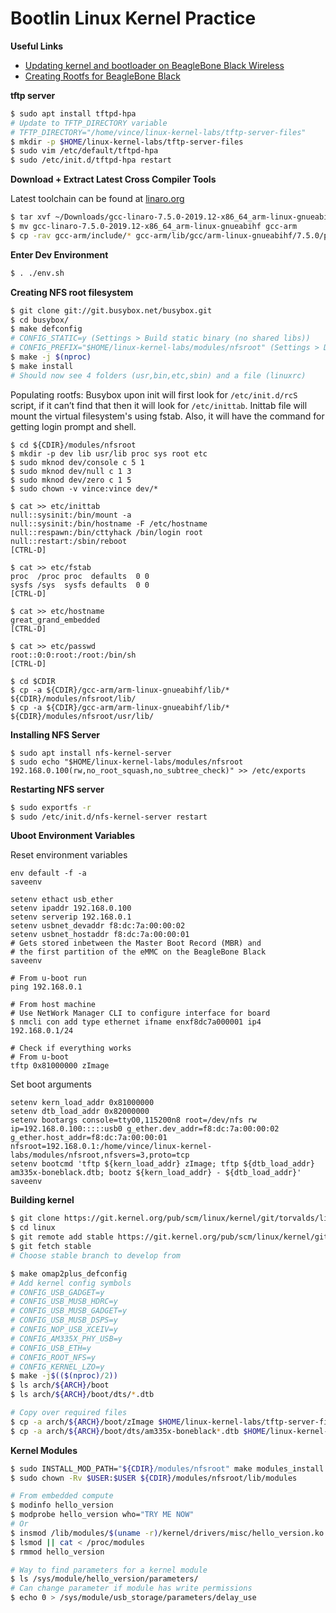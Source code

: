 # Bootlin Linux Kernel Practice

**Useful Links**
- [Updating kernel and bootloader on BeagleBone Black Wireless](https://krinkinmu.github.io/2020/07/05/beaglebone-software-update.html)
- [Creating Rootfs for BeagleBone Black](https://embedjournal.com/custom-rfs-beaglebone-black/)

**tftp server**
```sh
$ sudo apt install tftpd-hpa
# Update to TFTP_DIRECTORY variable
# TFTP_DIRECTORY="/home/vince/linux-kernel-labs/tftp-server-files"
$ mkdir -p $HOME/linux-kernel-labs/tftp-server-files
$ sudo vim /etc/default/tftpd-hpa
$ sudo /etc/init.d/tftpd-hpa restart
```

**Download + Extract Latest Cross Compiler Tools**

Latest toolchain can be found at [linaro.org](https://releases.linaro.org/components/toolchain/binaries/)
```sh
$ tar xvf ~/Downloads/gcc-linaro-7.5.0-2019.12-x86_64_arm-linux-gnueabihf.tar.xz -C $(pwd)
$ mv gcc-linaro-7.5.0-2019.12-x86_64_arm-linux-gnueabihf gcc-arm
$ cp -rav gcc-arm/include/* gcc-arm/lib/gcc/arm-linux-gnueabihf/7.5.0/plugin/include/
```

**Enter Dev Environment**
```sh
$ . ./env.sh
```

**Creating NFS root filesystem**
```sh
$ git clone git://git.busybox.net/busybox.git
$ cd busybox/
$ make defconfig
# CONFIG_STATIC=y (Settings > Build static binary (no shared libs))
# CONFIG_PREFIX="$HOME/linux-kernel-labs/modules/nfsroot" (Settings > Destination path for 'make install')
$ make -j $(nproc)
$ make install
# Should now see 4 folders (usr,bin,etc,sbin) and a file (linuxrc)
```

Populating rootfs:
Busybox upon init will first look for `/etc/init.d/rcS` script, if it can’t find that then
it will look for `/etc/inittab`. Inittab file will mount the virtual filesystem's using
fstab. Also, it will have the command for getting login prompt and shell.
```
$ cd ${CDIR}/modules/nfsroot
$ mkdir -p dev lib usr/lib proc sys root etc
$ sudo mknod dev/console c 5 1
$ sudo mknod dev/null c 1 3
$ sudo mknod dev/zero c 1 5
$ sudo chown -v vince:vince dev/*

$ cat >> etc/inittab
null::sysinit:/bin/mount -a
null::sysinit:/bin/hostname -F /etc/hostname
null::respawn:/bin/cttyhack /bin/login root
null::restart:/sbin/reboot
[CTRL-D]

$ cat >> etc/fstab
proc  /proc proc  defaults  0 0
sysfs /sys  sysfs defaults  0 0
[CTRL-D]

$ cat >> etc/hostname
great_grand_embedded
[CTRL-D]

$ cat >> etc/passwd
root::0:0:root:/root:/bin/sh
[CTRL-D]

$ cd $CDIR
$ cp -a ${CDIR}/gcc-arm/arm-linux-gnueabihf/lib/* ${CDIR}/modules/nfsroot/lib/
$ cp -a ${CDIR}/gcc-arm/arm-linux-gnueabihf/lib/* ${CDIR}/modules/nfsroot/usr/lib/
```

**Installing NFS Server**
```
$ sudo apt install nfs-kernel-server
$ sudo echo "$HOME/linux-kernel-labs/modules/nfsroot 192.168.0.100(rw,no_root_squash,no_subtree_check)" >> /etc/exports
```

**Restarting NFS server**
```sh
$ sudo exportfs -r
$ sudo /etc/init.d/nfs-kernel-server restart
```

**Uboot Environment Variables**

Reset environment variables
```
env default -f -a
saveenv
```

```
setenv ethact usb_ether
setenv ipaddr 192.168.0.100
setenv serverip 192.168.0.1
setenv usbnet_devaddr f8:dc:7a:00:00:02
setenv usbnet_hostaddr f8:dc:7a:00:00:01
# Gets stored inbetween the Master Boot Record (MBR) and
# the first partition of the eMMC on the BeagleBone Black
saveenv
```

```
# From u-boot run
ping 192.168.0.1

# From host machine
# Use NetWork Manager CLI to configure interface for board
$ nmcli con add type ethernet ifname enxf8dc7a000001 ip4 192.168.0.1/24

# Check if everything works
# From u-boot
tftp 0x81000000 zImage
```

Set boot arguments
```
setenv kern_load_addr 0x81000000
setenv dtb_load_addr 0x82000000
setenv bootargs console=ttyO0,115200n8 root=/dev/nfs rw ip=192.168.0.100:::::usb0 g_ether.dev_addr=f8:dc:7a:00:00:02 g_ether.host_addr=f8:dc:7a:00:00:01 nfsroot=192.168.0.1:/home/vince/linux-kernel-labs/modules/nfsroot,nfsvers=3,proto=tcp
setenv bootcmd 'tftp ${kern_load_addr} zImage; tftp ${dtb_load_addr} am335x-boneblack.dtb; bootz ${kern_load_addr} - ${dtb_load_addr}'
saveenv
```

**Building kernel**
```sh
$ git clone https://git.kernel.org/pub/scm/linux/kernel/git/torvalds/linux
$ cd linux
$ git remote add stable https://git.kernel.org/pub/scm/linux/kernel/git/stable/linux-stable
$ git fetch stable
# Choose stable branch to develop from

$ make omap2plus_defconfig
# Add kernel config symbols
# CONFIG_USB_GADGET=y
# CONFIG_USB_MUSB_HDRC=y
# CONFIG_USB_MUSB_GADGET=y
# CONFIG_USB_MUSB_DSPS=y
# CONFIG_NOP_USB_XCEIV=y
# CONFIG_AM335X_PHY_USB=y
# CONFIG_USB_ETH=y
# CONFIG_ROOT_NFS=y
# CONFIG_KERNEL_LZO=y
$ make -j$(($(nproc)/2))
$ ls arch/${ARCH}/boot
$ ls arch/${ARCH}/boot/dts/*.dtb

# Copy over required files
$ cp -a arch/${ARCH}/boot/zImage $HOME/linux-kernel-labs/tftp-server-files
$ cp -a arch/${ARCH}/boot/dts/am335x-boneblack*.dtb $HOME/linux-kernel-labs/tftp-server-files
```

**Kernel Modules**
```sh
$ sudo INSTALL_MOD_PATH="${CDIR}/modules/nfsroot" make modules_install
$ sudo chown -Rv $USER:$USER ${CDIR}/modules/nfsroot/lib/modules

# From embedded compute
$ modinfo hello_version
$ modprobe hello_version who="TRY ME NOW"
# Or
$ insmod /lib/modules/$(uname -r)/kernel/drivers/misc/hello_version.ko who="TRY ME NOW"
$ lsmod || cat < /proc/modules
$ rmmod hello_version

# Way to find parameters for a kernel module
$ ls /sys/module/hello_version/parameters/
# Can change parameter if module has write permissions
$ echo 0 > /sys/module/usb_storage/parameters/delay_use
```
